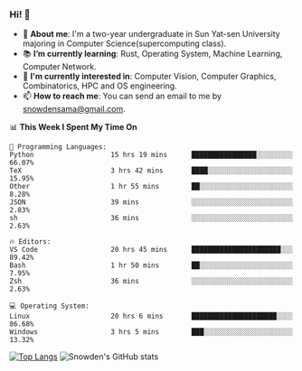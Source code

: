 ### Hi! 👋

+ :school: **About me**: I'm a two-year undergraduate in Sun Yat-sen University majoring in Computer Science(supercomputing class).
+ :books: **I’m currently learning**: Rust, Operating System, Machine Learning, Computer Network.
+ :lollipop: **I'm currently interested in**: Computer Vision, Computer Graphics, Combinatorics, HPC and OS engineering.
+ 📫 **How to reach me**: You can send an email to me by snowdensama@gmail.com.

<!--START_SECTION:waka-->
📊 **This Week I Spent My Time On** 

```text
💬 Programming Languages: 
Python                   15 hrs 19 mins      ████████████████░░░░░░░░░   66.07% 
TeX                      3 hrs 42 mins       ████░░░░░░░░░░░░░░░░░░░░░   15.95% 
Other                    1 hr 55 mins        ██░░░░░░░░░░░░░░░░░░░░░░░   8.28% 
JSON                     39 mins             ░░░░░░░░░░░░░░░░░░░░░░░░░   2.83% 
sh                       36 mins             ░░░░░░░░░░░░░░░░░░░░░░░░░   2.63%

🔥 Editors: 
VS Code                  20 hrs 45 mins      ██████████████████████░░░   89.42% 
Bash                     1 hr 50 mins        ██░░░░░░░░░░░░░░░░░░░░░░░   7.95% 
Zsh                      36 mins             ░░░░░░░░░░░░░░░░░░░░░░░░░   2.63%

💻 Operating System: 
Linux                    20 hrs 6 mins       █████████████████████░░░░   86.68% 
Windows                  3 hrs 5 mins        ███░░░░░░░░░░░░░░░░░░░░░░   13.32%

```


<!--END_SECTION:waka-->


[![Top Langs](https://github-readme-stats.vercel.app/api/top-langs/?username=lixk28&langs_count=8&layout=compact&hide_border=true)](https://github.com/lixk28/github-readme-stats)
![Snowden's GitHub stats](https://github-readme-stats.vercel.app/api?username=lixk28&show_icons=true&hide_border=true&count_private=true)



<!--
**lixk28/lixk28** is a ✨ _special_ ✨ repository because its `README.md` (this file) appears on your GitHub profile.

Here are some ideas to get you started:

- 🔭 I’m currently working on ...
- 🌱 I’m currently learning ...
- 👯 I’m looking to collaborate on ...
- 🤔 I’m looking for help with ...
- 💬 Ask me about ...
- 📫 How to reach me: ...
- 😄 Pronouns: ...
- ⚡ Fun fact: ...
  -->
